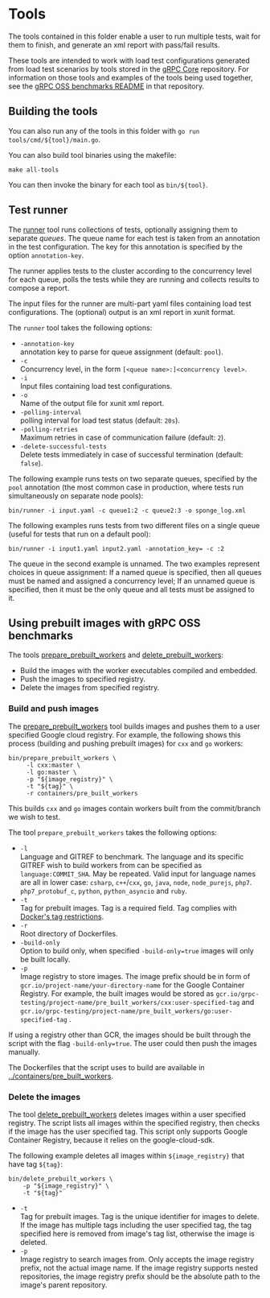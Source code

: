 # Tools

The tools contained in this folder enable a user to run multiple tests, wait for
them to finish, and generate an xml report with pass/fail results.

These tools are intended to work with load test configurations generated from
load test scenarios by tools stored in the [gRPC Core][grpccore] repository. For
information on those tools and examples of the tools being used together, see
the
[gRPC OSS benchmarks README](https://github.com/grpc/grpc/blob/master/tools/run_tests/performance/README.md#grpc-oss-benchmarks)
in that repository.

[grpccore]: https://github.com/grpc/grpc

## Building the tools

You can also run any of the tools in this folder with
`go run tools/cmd/${tool}/main.go`.

You can also build tool binaries using the makefile:

```shell
make all-tools
```

You can then invoke the binary for each tool as `bin/${tool}`.

## Test runner

The [runner](cmd/runner/main.go) tool runs collections of tests, optionally
assigning them to separate _queues_. The queue name for each test is taken from
an annotation in the test configuration. The key for this annotation is
specified by the option `annotation-key`.

The runner applies tests to the cluster according to the concurrency level for
each queue, polls the tests while they are running and collects results to
compose a report.

The input files for the runner are multi-part yaml files containing load test
configurations. The (optional) output is an xml report in xunit format.

The `runner` tool takes the following options:

- `-annotation-key`<br> annotation key to parse for queue assignment (default:
  `pool`).
- `-c`<br> Concurrency level, in the form `[<queue name>:]<concurrency level>`.
- `-i`<br> Input files containing load test configurations.
- `-o`<br> Name of the output file for xunit xml report.
- `-polling-interval`<br> polling interval for load test status (default:
  `20s`).
- `-polling-retries`<br> Maximum retries in case of communication failure
  (default: `2`).
- `-delete-successful-tests`<br> Delete tests immediately in case of successful
  termination (default: `false`).

The following example runs tests on two separate queues, specified by the `pool`
annotation (the most common case in production, where tests run simultaneously
on separate node pools):

```shell
bin/runner -i input.yaml -c queue1:2 -c queue2:3 -o sponge_log.xml
```

The following examples runs tests from two different files on a single queue
(useful for tests that run on a default pool):

```shell
bin/runner -i input1.yaml input2.yaml -annotation_key= -c :2
```

The queue in the second example is unnamed. The two examples represent choices
in queue assignment: If a named queue is specified, then all queues must be
named and assigned a concurrency level; If an unnamed queue is specified, then
it must be the only queue and all tests must be assigned to it.

## Using prebuilt images with gRPC OSS benchmarks

The tools [prepare_prebuilt_workers](cmd/prepare_prebuilt_workers/main.go) and
[delete_prebuilt_workers](cmd/delete_prebuilt_workers/main.go):

- Build the images with the worker executables compiled and embedded.
- Push the images to specified registry.
- Delete the images from specified registry.

### Build and push images

The [prepare_prebuilt_workers](cmd/prepare_prebuilt_workers/main.go) tool builds
images and pushes them to a user specified Google cloud registry. For example,
the following shows this process (building and pushing prebuilt images) for
`cxx` and `go` workers:

```shell
bin/prepare_prebuilt_workers \
     -l cxx:master \
     -l go:master \
     -p "${image_registry}" \
     -t "${tag}" \
     -r containers/pre_built_workers
```

This builds `cxx` and `go` images contain workers built from the commit/branch
we wish to test.

The tool `prepare_prebuilt_workers` takes the following options:

- `-l`<br> Language and GITREF to benchmark. The language and its specific
  GITREF wish to build workers from can be specified as `language:COMMIT_SHA`.
  May be repeated. Valid input for language names are all in lower case:
  `csharp`, `c++`/`cxx`, `go`, `java`, `node`, `node_purejs`, `php7`.
  `php7_protobuf_c`, `python`, `python_asyncio` and `ruby`.
- `-t`<br> Tag for prebuilt images. Tag is a required field. Tag complies with
  [Docker's tag restrictions](https://docs.docker.com/engine/reference/commandline/tag/#extended-description).
- `-r`<br> Root directory of Dockerfiles.
- `-build-only`<br> Option to build only, when specified `-build-only=true`
  images will only be built locally.
- `-p`<br> Image registry to store images. The image prefix should be in form of
  `gcr.io/project-name/your-directory-name` for the Google Container Registry.
  For example, the built images would be stored as
  `gcr.io/grpc-testing/project-name/pre_built_workers/cxx:user-specified-tag`
  and `gcr.io/grpc-testing/project-name/pre_built_workers/go:user-specified-tag`
  .

If using a registry other than GCR, the images should be built through the
script with the flag `-build-only=true`. The user could then push the images
manually.

The Dockerfiles that the script uses to build are available in
[../containers/pre_built_workers](../containers/pre_built_workers).

### Delete the images

The tool [delete_prebuilt_workers](cmd/delete_prebuilt_workers/main.go) deletes
images within a user specified registry. The script lists all images within the
specified registry, then checks if the image has the user specified tag. This
script only supports Google Container Registry, because it relies on the
google-cloud-sdk.

The following example deletes all images within `${image_registry}` that have
tag `${tag}`:

```shell
bin/delete_prebuilt_workers \
    -p "${image_registry}" \
    -t "${tag}"
```

- `-t`<br> Tag for prebuilt images. Tag is the unique identifier for images to
  delete. If the image has multiple tags including the user specified tag, the
  tag specified here is removed from image's tag list, otherwise the image is
  deleted.
- `-p`<br> Image registry to search images from. Only accepts the image registry
  prefix, not the actual image name. If the image registry supports nested
  repositories, the image registry prefix should be the absolute path to the
  image's parent repository.
